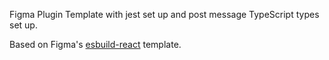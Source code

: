 Figma Plugin Template with jest set up and post message TypeScript types set up.

Based on Figma's [esbuild-react](https://github.com/figma/plugin-samples/tree/master/esbuild-react) template.
